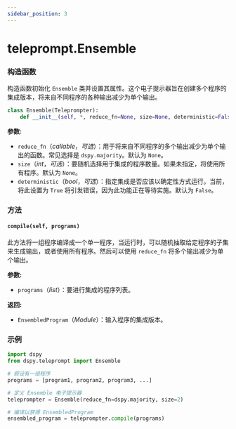 ```yaml
---
sidebar_position: 3
---
```


# teleprompt.Ensemble

### 构造函数

构造函数初始化 `Ensemble` 类并设置其属性。这个电子提示器旨在创建多个程序的集成版本，将来自不同程序的各种输出减少为单个输出。

```python
class Ensemble(Teleprompter):
    def __init__(self, *, reduce_fn=None, size=None, deterministic=False):
```

**参数:**
- `reduce_fn`（_callable_，_可选_）：用于将来自不同程序的多个输出减少为单个输出的函数。常见选择是 `dspy.majority`。默认为 `None`。
- `size`（_int_，_可选_）：要随机选择用于集成的程序数量。如果未指定，将使用所有程序。默认为 `None`。
- `deterministic`（_bool_，_可选_）：指定集成是否应该以确定性方式运行。当前，将此设置为 `True` 将引发错误，因为此功能正在等待实施。默认为 `False`。

### 方法

#### `compile(self, programs)`

此方法将一组程序编译成一个单一程序，当运行时，可以随机抽取给定程序的子集来生成输出，或者使用所有程序。然后可以使用 `reduce_fn` 将多个输出减少为单个输出。

**参数:**
- `programs`（_list_）：要进行集成的程序列表。

**返回:**
- `EnsembledProgram`（_Module_）：输入程序的集成版本。

### 示例

```python
import dspy
from dspy.teleprompt import Ensemble

# 假设有一组程序
programs = [program1, program2, program3, ...]

# 定义 Ensemble 电子提示器
teleprompter = Ensemble(reduce_fn=dspy.majority, size=2)

# 编译以获得 EnsembledProgram
ensembled_program = teleprompter.compile(programs)
```